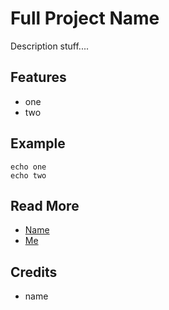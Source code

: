 Full Project Name
=================

Description stuff....


Features
--------
* one
* two


Example
-------

    echo one
    echo two
    

Read More
---------
* [Name](link)
* [Me](./README.md)


Credits
-------
* name
